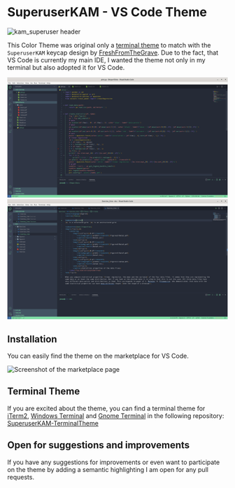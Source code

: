 # SuperuserKAM - VS Code Theme

![kam_superuser header](assets/Header.gif)

This Color Theme was original only a [terminal theme](https://github.com/JSchmiegel/ColorSchemeSuperuserKAM) to match with the `SuperuserKAM` keycap design by [FreshFromTheGrave](https://geekhack.org/index.php?topic=108326.0%3Futm_source%3Dkeycapsets). Due to the fact, that VS Code is currently my main IDE, I wanted the theme not only in my terminal but also adopted it for VS Code.

![Example1 screenshot of the theme](assets/Example1.png)
![Example2 screenshot of the theme](assets/Example2.png)

## Installation
You can easily find the theme on the marketplace for VS Code.

![Screenshot of the marketplace page]()

## Terminal Theme
If you are excited about the theme, you can find a terminal theme for [iTerm2](https://github.com/JSchmiegel/SuperuserKAM-TerminalTheme/wiki/Installation-Guide:-iTerm2), [Windows Terminal](https://github.com/JSchmiegel/SuperuserKAM-TerminalTheme/wiki/Installation-Guide:-Windows-Terminal) and [Gnome Terminal](https://github.com/JSchmiegel/SuperuserKAM-TerminalTheme/wiki/Installation-Guide:-Gnome-Terminal) in the following repository: [SuperuserKAM-TerminalTheme](https://github.com/JSchmiegel/ColorSchemeSuperuserKAM)


## Open for suggestions and improvements
If you have any suggestions for improvements or even want to participate on the theme by adding a semantic highlighting I am open for any pull requests.